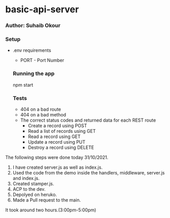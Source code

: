 
# basic-api-server

### Author: Suhaib Okour



### Setup
* .env requirements
   * PORT - Port Number

   ### Running the app
   npm start

   ### Tests
   * 404 on a bad route
   * 404 on a bad method
   * The correct status codes and returned data for each REST route
      * Create a record using POST
      * Read a list of records using GET
      * Read a record using GET
      * Update a record using PUT
      * Destroy a record using DELETE
    


The following steps were done today 31/10/2021.

1. I have created server.js as well as index.js.
2. Used the code from the demo inside the handlers, middleware, server.js and index.js.
3. Created stamper.js.
4. ACP to the dev.
5. Depolyed on heruko.
6. Made a Pull request to the main.

It took around two hours.(3:00pm-5:00pm)
